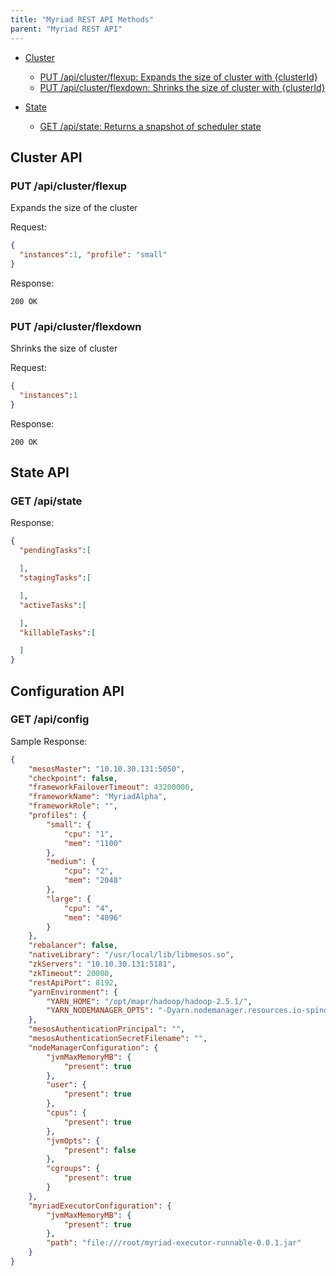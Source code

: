```yaml
---
title: "Myriad REST API Methods"
parent: "Myriad REST API"
---
```

* [Cluster](#cluster-api)
  * [PUT /api/cluster/flexup: Expands the size of cluster with {clusterId}](#put-apiclusterflexup)
  * [PUT /api/cluster/flexdown: Shrinks the size of cluster with {clusterId}](#put-apiclusterflexdown)

* [State](#state-api)
  * [GET /api/state: Returns a snapshot of scheduler state](#get-apistate)
  
## Cluster API

### PUT /api/cluster/flexup
Expands the size of the cluster

Request:
```json
{
  "instances":1, "profile": "small"
}
```

Response:
```
200 OK
```

### PUT /api/cluster/flexdown
Shrinks the size of cluster

Request:
```json
{
  "instances":1
}
```

Response:
```
200 OK
```

## State API

### GET /api/state

Response:
```json
{
  "pendingTasks":[

  ],
  "stagingTasks":[

  ],
  "activeTasks":[

  ],
  "killableTasks":[

  ]
}
```
## Configuration API

### GET /api/config

Sample Response:
```json
{
    "mesosMaster": "10.10.30.131:5050",
    "checkpoint": false,
    "frameworkFailoverTimeout": 43200000,
    "frameworkName": "MyriadAlpha",
    "frameworkRole": "",
    "profiles": {
        "small": {
            "cpu": "1",
            "mem": "1100"
        },
        "medium": {
            "cpu": "2",
            "mem": "2048"
        },
        "large": {
            "cpu": "4",
            "mem": "4096"
        }
    },
    "rebalancer": false,
    "nativeLibrary": "/usr/local/lib/libmesos.so",
    "zkServers": "10.10.30.131:5181",
    "zkTimeout": 20000,
    "restApiPort": 8192,
    "yarnEnvironment": {
        "YARN_HOME": "/opt/mapr/hadoop/hadoop-2.5.1/",
        "YARN_NODEMANAGER_OPTS": "-Dyarn.nodemanager.resources.io-spindles=4.0 -Dyarn.resourcemanager.hostname=10.10.30.132"
    },
    "mesosAuthenticationPrincipal": "",
    "mesosAuthenticationSecretFilename": "",
    "nodeManagerConfiguration": {
        "jvmMaxMemoryMB": {
            "present": true
        },
        "user": {
            "present": true
        },
        "cpus": {
            "present": true
        },
        "jvmOpts": {
            "present": false
        },
        "cgroups": {
            "present": true
        }
    },
    "myriadExecutorConfiguration": {
        "jvmMaxMemoryMB": {
            "present": true
        },
        "path": "file:///root/myriad-executor-runnable-0.0.1.jar"
    }
}
```